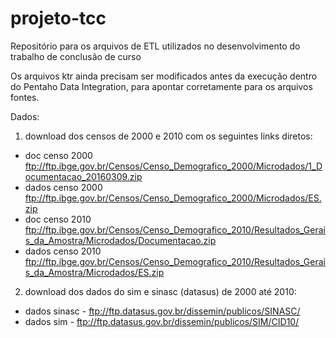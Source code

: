 # projeto-tcc
Repositório para os arquivos de ETL utilizados no desenvolvimento do trabalho de conclusão de curso

Os arquivos ktr ainda precisam ser modificados antes da execução dentro do Pentaho Data Integration, para apontar corretamente para os arquivos fontes.

Dados:
  1. download dos censos de 2000 e 2010 com os seguintes links diretos:
  * doc censo 2000 ftp://ftp.ibge.gov.br/Censos/Censo_Demografico_2000/Microdados/1_Documentacao_20160309.zip
  * dados censo 2000 ftp://ftp.ibge.gov.br/Censos/Censo_Demografico_2000/Microdados/ES.zip
  * doc censo 2010 ftp://ftp.ibge.gov.br/Censos/Censo_Demografico_2010/Resultados_Gerais_da_Amostra/Microdados/Documentacao.zip
  * dados censo 2010 ftp://ftp.ibge.gov.br/Censos/Censo_Demografico_2010/Resultados_Gerais_da_Amostra/Microdados/ES.zip

  2. download dos dados do sim e sinasc (datasus) de 2000 até 2010:
  * dados sinasc - ftp://ftp.datasus.gov.br/dissemin/publicos/SINASC/
  * dados sim - ftp://ftp.datasus.gov.br/dissemin/publicos/SIM/CID10/
